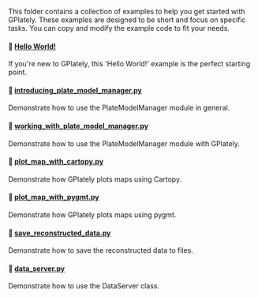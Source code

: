 This folder contains a collection of examples to help you get started with GPlately. These examples are designed to be short and focus on specific tasks. You can copy and modify the example code to fit your needs.

#### 🌰 [Hello World!](hello_world.ipynb)

If you're new to GPlately, this 'Hello World!' example is the perfect starting point.

#### 🌰 [introducing_plate_model_manager.py](introducing_plate_model_manager.py)

Demonstrate how to use the PlateModelManager module in general.

#### 🌰 [working_with_plate_model_manager.py](working_with_plate_model_manager.py)

Demonstrate how to use the PlateModelManager module with GPlately.

#### 🌰 [plot_map_with_cartopy.py](plot_map_with_cartopy.py)

Demonstrate how GPlately plots maps using Cartopy.

#### 🌰 [plot_map_with_pygmt.py](plot_map_with_pygmt.py)

Demonstrate how GPlately plots maps using pygmt.

#### 🌰 [save_reconstructed_data.py](save_reconstructed_data.py)

Demonstrate how to save the reconstructed data to files.

#### 🌰 [data_server.py](data_server.py)

Demonstrate how to use the DataServer class.